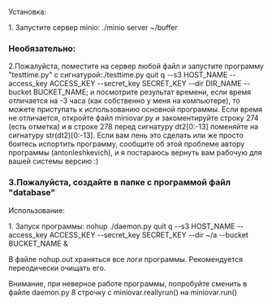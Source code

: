Установка:
<p>1. Запустите сервер minio: ./minio server ~/buffer</p>
<h3>Необязательно:</h3> <p>2.Пожалуйста, поместите на сервер любой файл и запустите программу "testtime.py" с сигнатурой:./testtime.py quit q --s3 HOST_NAME --access_key ACCESS_KEY --secret_key SECRET_KEY --dir DIR_NAME --bucket BUCKET_NAME; и посмотрите результат времени, если время отличается на -3 часа (как собственно у меня на компьютере), то можете приступать к использованию основной программы. Если время не отличается, откройте файл miniovar.py и закоментируйте строку 274 (есть отметка) и в строке 278 перед сигнатуру dt2[0:-13] поменяйте на сигнатуру str(dt2)[0:-13]. Если вам лень это сделать или же просто боитесь испортить программу, сообщите об этой проблеме автору программы (antonleshkevich), и я постараюсь вернуть вам рабочую для вашей системы версию :)</p>
<h3>3.Пожалуйста, создайте в папке с программой файл "database"</h3>
<p>Использование:</p>
<p>1. Запуск программы: nohup ./daemon.py quit q --s3 HOST_NAME --access_key ACCESS_KEY --secret_key SECRET_KEY --dir ~/a --bucket BUCKET_NAME &</p>
<p>В файле nohup.out храняться все логи программы. Рекомендуется переодически очищать его.</p>
<p>Внимание, при неверное работе программы, попробуйте сменить в файле daemon.py 8 строчку с miniovar.reallyrun() на miniovar.run()</p>
